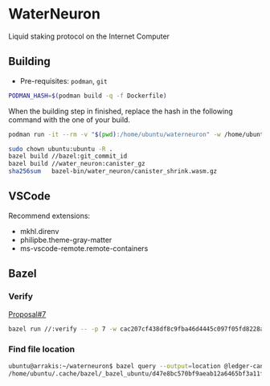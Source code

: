 # WaterNeuron
Liquid staking protocol on the Internet Computer

## Building

-   Pre-requisites: `podman`, `git`

```bash
PODMAN_HASH=$(podman build -q -f Dockerfile)
```

When the building step in finished, replace the hash in the following command with the one of your build.

```bash
podman run -it --rm -v "$(pwd):/home/ubuntu/waterneuron" -w /home/ubuntu/waterneuron "$PODMAN_HASH"
```

```bash
sudo chown ubuntu:ubuntu -R .
bazel build //bazel:git_commit_id
bazel build //water_neuron:canister_gz
sha256sum   bazel-bin/water_neuron/canister_shrink.wasm.gz
```

## VSCode

Recommend extensions:
- mkhl.direnv
- philipbe.theme-gray-matter
- ms-vscode-remote.remote-containers

## Bazel

### Verify

[Proposal#7]()
```bash
bazel run //:verify -- -p 7 -w cac207cf438df8c9fba46d4445c097f05fd8228a1eeacfe0536b7e9ddefc5f1c -c index-canister -g a3831c87440df4821b435050c8a8fcb3745d86f6 -t btxkl-saaaa-aaaar-qagvq-cai -u '(opt IndexArg)' '(opt variant{Init=record{ledger_id=principal "buwm7-7yaaa-aaaar-qagva-cai"}})'
```

### Find file location

```bash
ubuntu@arrakis:~/waterneuron$ bazel query --output=location @ledger-canister//:ledger.did
/home/ubuntu/.cache/bazel/_bazel_ubuntu/d47e8bc570bf9aeab12a6465bf3a11fb/external/ledger-canister/ledger.did:1:1: source file @ledger-canister//:ledger.did
```



